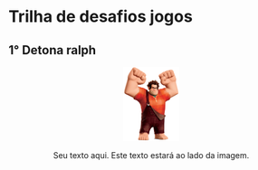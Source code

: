 # Trilha de desafios jogos
## 1° Detona ralph

<p align="center">
  <img src="src/img/ralph1_resized.png" alt="Detona Ralph" width="100px">
</p>
<p align="center">Seu texto aqui. Este texto estará ao lado da imagem.</p>




 
 



